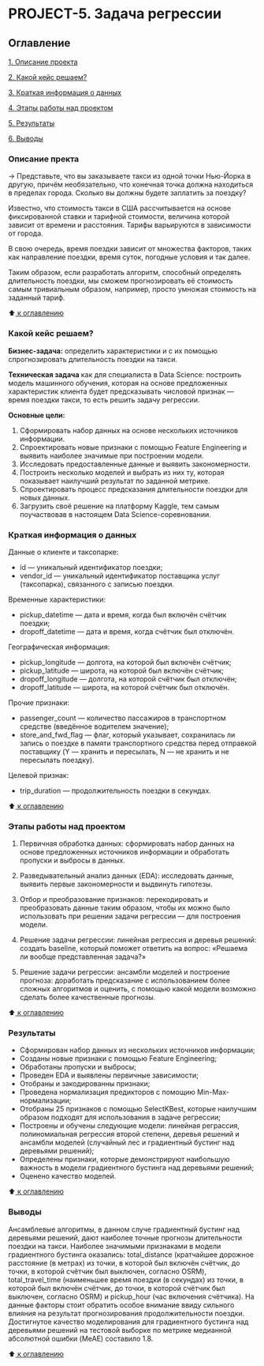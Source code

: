 # PROJECT-5. Задача регрессии

 ## Оглавление
 [1. Описание проекта](https://github.com/Nadarsa/sf_data_science/tree/main/PROJECT-5/README.md#Описание-проекта)

 [2. Какой кейс решаем?](https://github.com/Nadarsa/sf_data_science/tree/main/PROJECT-5/README.md#Какой-кейс-решаем)

 [3. Краткая информация о данных](https://github.com/Nadarsa/sf_data_science/tree/main/PROJECT-5/README.md#Краткая-информация-о-данных)

 [4. Этапы работы над проектом](https://github.com/Nadarsa/sf_data_science/tree/main/PROJECT-5/README.md#Этапы-работы-над-проектом)

 [5. Результаты](https://github.com/Nadarsa/sf_data_science/tree/main/PROJECT-5/README.md#Результаты)
 
 [6. Выводы](https://github.com/Nadarsa/sf_data_science/tree/main/PROJECT-5/README.md#Выводы)


### Описание пректа 

→ Представьте, что вы заказываете такси из одной точки Нью-Йорка в другую, причём необязательно, что конечная точка должна находиться в пределах города. Сколько вы должны будете заплатить за поездку?

Известно, что стоимость такси в США рассчитывается на основе фиксированной ставки и тарифной стоимости, величина которой зависит от времени и расстояния. Тарифы варьируются в зависимости от города.

В свою очередь, время поездки зависит от множества факторов, таких как направление поездки, время суток, погодные условия и так далее.

Таким образом, если разработать алгоритм, способный определять длительность поездки, мы сможем прогнозировать её стоимость самым тривиальным образом, например, просто умножая стоимость на заданный тариф.

:arrow_up:[ к оглавлению](https://github.com/Nadarsa/sf_data_science/tree/main/PROJECT-5/README.md#Оглавление)

### Какой кейс решаем?

**Бизнес-задача:** определить характеристики и с их помощью спрогнозировать длительность поездки на такси.

**Техническая задача** как для специалиста в Data Science: построить модель машинного обучения, которая на основе предложенных характеристик клиента будет предсказывать числовой признак — время поездки такси, то есть решить задачу регрессии.

**Основные цели:**
1. Сформировать набор данных на основе нескольких источников информации.
2. Спроектировать новые признаки с помощью Feature Engineering и выявить наиболее значимые при построении модели.
3. Исследовать предоставленные данные и выявить закономерности.
4. Построить несколько моделей и выбрать из них ту, которая показывает наилучший результат по заданной метрике.
5. Спроектировать процесс предсказания длительности поездки для новых данных.
6. Загрузить своё решение на платформу Kaggle, тем самым поучаствовав в настоящем Data Science-соревновании.

### Краткая информация о данных

Данные о клиенте и таксопарке:
* id — уникальный идентификатор поездки;
* vendor_id — уникальный идентификатор поставщика услуг (таксопарка), связанного с записью поездки.

Временные характеристики:
* pickup_datetime — дата и время, когда был включён счётчик поездки;
* dropoff_datetime — дата и время, когда счётчик был отключён.

Географическая информация:
* pickup_longitude — долгота, на которой был включён счётчик;
* pickup_latitude — широта, на которой был включён счётчик;
* dropoff_longitude — долгота, на которой счётчик был отключён;
* dropoff_latitude — широта, на которой счётчик был отключён.

Прочие признаки:
* passenger_count — количество пассажиров в транспортном средстве (введённое водителем значение);
* store_and_fwd_flag — флаг, который указывает, сохранилась ли запись о поездке в памяти транспортного средства перед отправкой поставщику (Y — хранить и пересылать, N — не хранить и не пересылать поездку).

Целевой признак:
* trip_duration — продолжительность поездки в секундах.

:arrow_up:[ к оглавлению](https://github.com/Nadarsa/sf_data_science/tree/main/PROJECT-5/README.md#Оглавление)

### Этапы работы над проектом

1. Первичная обработка данных: сформировать набор данных на основе предложенных источников информации и обработать пропуски и выбросы в данных.

2. Разведывательный анализ данных (EDA): исследовать данные, выявить первые закономерности и выдвинуть гипотезы.

3. Отбор и преобразование признаков: перекодировать и преобразовать данные таким образом, чтобы их можно было использовать при решении задачи регрессии — для построения модели.

4. Решение задачи регрессии: линейная регрессия и деревья решений: создать baseline, который поможет ответить на вопрос: «Решаема ли вообще представленная задача?»

5. Решение задачи регрессии: ансамбли моделей и построение прогноза: доработать предсказание с использованием более сложных алгоритмов и оценить, с помощью какой модели возможно сделать более качественные прогнозы.

:arrow_up:[ к оглавлению](https://github.com/Nadarsa/sf_data_science/tree/main/PROJECT-5/README.md#Оглавление)

### Результаты

- Сформирован набор данных из нескольких источников информации;
- Созданы новые признаки с помощью Feature Engineering;
- Обработаны пропуски и выбросы;
- Проведен EDA и выявлены первичные зависимости;
- Отобраны и закодированны признаки;
- Проведена нормализация предикторов с помощию Min-Max-нормализации;
- Отобраны 25 признаков с помощью SelectKBest, которые наилучшим образом подходят для использования в задаче регрессии;
- Построены и обучены следующие модели: линейная реграссия, полиномиальная регрессия второй степени, деревья решений и ансамбли моделей (случайный лес и градиентный бустинг над деревьями решений);
- Определены признаки, которые демонстрируют наибольшую  важность в модели градиентного бустинга над деревьями решений;
- Оценено качество моделей.

:arrow_up:[ к оглавлению](https://github.com/Nadarsa/sf_data_science/tree/main/PROJECT-5/README.md#Оглавление)

### Выводы
Ансамблевые алгоритмы, в данном случе градиентный бустинг над деревьями решений, дают наиболее точные прогнозы длительности поездки на такси. 
Наиболее значимыми признаками в модели градиентного бустинга оказались: total_distance (кратчайшее дорожное расстояние (в метрах) из точки, в которой был включён счётчик, до точки, в которой счётчик был выключен, согласно OSRM), total_travel_time (наименьшее время поездки (в секундах) из точки, в которой был включён счётчик, до точки, в которой счётчик был выключен, согласно OSRM) и pickup_hour (час включения счётчика). На данные факторы стоит обратить особое внимание ввиду сильного влияния на результат прогнозирования продолжительности поездки.
Достигнутое качество моделирования для градиентного бустинга над деревьями решений на тестовой выборке по метрике медианной абсолютной ошибки (MeAE) составило 1.8.

:arrow_up:[ к оглавлению](https://github.com/Nadarsa/sf_data_science/tree/main/PROJECT-5/README.md#Оглавление)